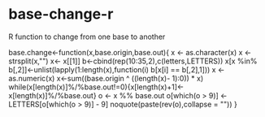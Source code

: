 # base-change-r
R function to change from one base to another

base.change<-function(x,base.origin,base.out){
  x <- as.character(x)
  x <- strsplit(x,"")
  x<- x[[1]]
  b<-cbind(rep(10:35,2),c(letters,LETTERS))
  x[x %in% b[,2]]<-unlist(lapply(1:length(x),function(i) b[x[i] == b[,2],1]))
  x <- as.numeric(x)
  x<-sum((base.origin ^ ((length(x)- 1):0)) * x)
  while(x[length(x)]%/%base.out!=0){x[length(x)+1]<-x[length(x)]%/%base.out}
  o <- x %% base.out
  o[which(o > 9)] <- LETTERS[o[which(o > 9)] - 9]
  noquote(paste(rev(o),collapse = ""))
}
